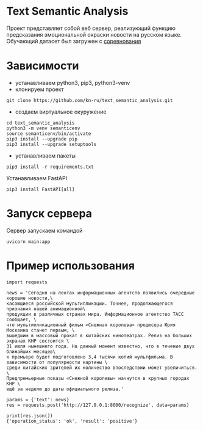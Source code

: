 # Text Semantic Analysis
Проект представляет собой веб сервер, реализующий функцию предсказания эмоциональной окраски новости на русском языке.
Обучающий датасет был загружен с [соревнования](https://www.kaggle.com/competitions/sentiment-analysis-in-russian/overview)

# Зависимости
- устанавливаем python3, pip3, python3-venv
- клонируем проект
```
git clone https://github.com/kn-ru/text_semantic_analysis.git
```
- создаем виртуальное окуружение
```
cd text_semantic_analysis
python3 -m venv semanticenv
source semanticenv/bin/activate
pip3 install --upgrade pip
pip3 install --upgrade setuptools
```
- устанавливаем пакеты
```
pip3 install -r requirements.txt
```
Устанавливаем FastAPI
```
pip3 install FastAPI[all]
```
# Запуск сервера

Сервер запускаем командой
```
uvicorn main:app
```
# Пример использования
```
import requests

news = 'Сегодня на лентах информационных агентств появились очередные хорошие новости,\
касающиеся российской мультипликации. Точнее, продолжающегося признания нашей анимационной\
продукции в различных странах мира. Информационное агентство ТАСС сообщает, \
что мультипликационный фильм «Снежная королева» продюсера Юрия Москвина станет первым, \
вышедшим в массовый прокат в китайских кинотеатрах. Релиз на больших экранах КНР состоится \
31 июля нынешнего года. На данный момент известно, что в течение двух ближайших месяцев\
к премьере будет подготовлено 3,4 тысячи копий мультфильма. В зависимости от популярности картины \
среди китайских зрителей их количество впоследствии может увеличиться. \
Предпремьерные показы «Снежной королевы» начнутся в крупных городах КНР \
ещё за неделю до даты официального релиза.'

params = {'text': news}
res = requests.post('http://127.0.0.1:8000/recognize', data=params)

print(res.json())
{'operation_status': 'ok', 'result': 'positive'}
```